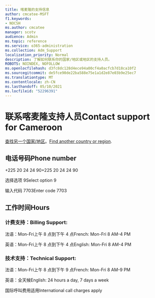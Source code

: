 ```yaml
---
title: 喀麦隆的支持信息
author: cmcatee-MSFT
f1.keywords:
- NOCSH
ms.author: cmcatee
manager: scotv
audience: Admin
ms.topic: reference
ms.service: o365-administration
ms.collection: Adm_Support
localization_priority: Normal
description: 了解如何联系你的国家/地区或地区的支持人员。
ROBOTS: NOINDEX, NOFOLLOW
ms.openlocfilehash: d3fc8dc128d4ece94a00cf4a0acfcb7d18ca10f2
ms.sourcegitcommit: de5fce90de22ba588e75e1a1d2e87e03b9e25ec7
ms.translationtype: MT
ms.contentlocale: zh-CN
ms.lasthandoff: 05/10/2021
ms.locfileid: "52296391"
---
```

# <a name="contact-support-for-cameroon"></a><span data-ttu-id="6cc65-103">联系喀麦隆支持人员</span><span class="sxs-lookup"><span data-stu-id="6cc65-103">Contact support for Cameroon</span></span>

<span data-ttu-id="6cc65-104">[查找另一个国家/地区](../../business-video/get-help-support.md)。</span><span class="sxs-lookup"><span data-stu-id="6cc65-104">[Find another country or region](../../business-video/get-help-support.md).</span></span>

## <a name="phone-number"></a><span data-ttu-id="6cc65-105">电话号码</span><span class="sxs-lookup"><span data-stu-id="6cc65-105">Phone number</span></span>
<span data-ttu-id="6cc65-106">+225 20 24 24 90</span><span class="sxs-lookup"><span data-stu-id="6cc65-106">+225 20 24 24 90</span></span>

<span data-ttu-id="6cc65-107">选择选项 9</span><span class="sxs-lookup"><span data-stu-id="6cc65-107">Select option 9</span></span>

<span data-ttu-id="6cc65-108">输入代码 7703</span><span class="sxs-lookup"><span data-stu-id="6cc65-108">Enter code 7703</span></span>

## <a name="hours"></a><span data-ttu-id="6cc65-109">工作时间</span><span class="sxs-lookup"><span data-stu-id="6cc65-109">Hours</span></span>
### <a name="billing-support"></a><span data-ttu-id="6cc65-110">计费支持：</span><span class="sxs-lookup"><span data-stu-id="6cc65-110">Billing Support:</span></span>

<span data-ttu-id="6cc65-111">法语：Mon-Fri上午 8 点到下午 4 点</span><span class="sxs-lookup"><span data-stu-id="6cc65-111">French: Mon-Fri 8 AM-4 PM</span></span>

<span data-ttu-id="6cc65-112">英语：Mon-Fri上午 8 点到下午 4 点</span><span class="sxs-lookup"><span data-stu-id="6cc65-112">English: Mon-Fri 8 AM-4 PM</span></span>

### <a name="technical-support"></a><span data-ttu-id="6cc65-113">技术支持：</span><span class="sxs-lookup"><span data-stu-id="6cc65-113">Technical Support:</span></span>

<span data-ttu-id="6cc65-114">法语：Mon-Fri上午 8 点到下午 9 点</span><span class="sxs-lookup"><span data-stu-id="6cc65-114">French: Mon-Fri 8 AM-9 PM</span></span>

<span data-ttu-id="6cc65-115">英语：全天候</span><span class="sxs-lookup"><span data-stu-id="6cc65-115">English: 24 hours a day, 7 days a week</span></span>

<span data-ttu-id="6cc65-116">国际呼叫费用适用</span><span class="sxs-lookup"><span data-stu-id="6cc65-116">International call charges apply</span></span>
